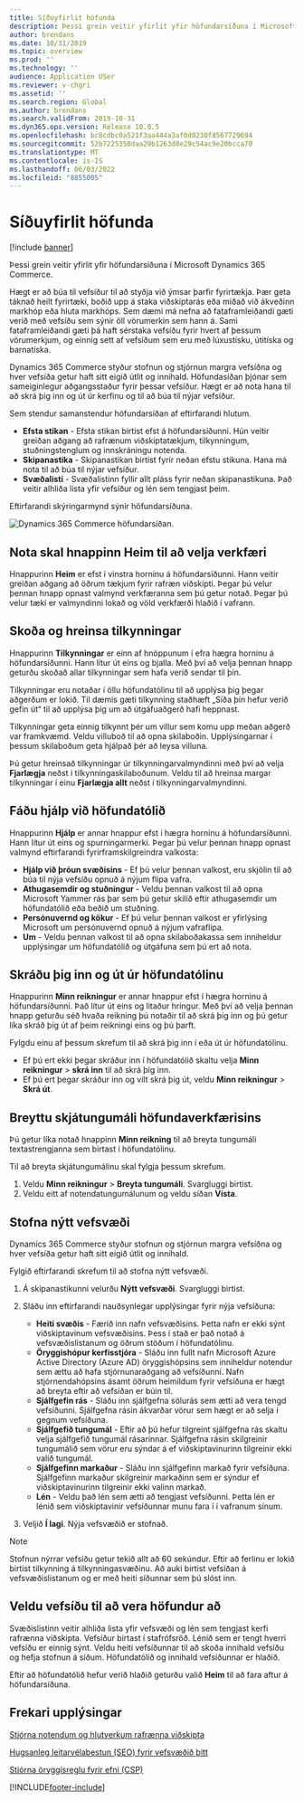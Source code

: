```yaml
---
title: Síðuyfirlit höfunda
description: Þessi grein veitir yfirlit yfir höfundarsíðuna í Microsoft Dynamics 365 Commerce.
author: brendans
ms.date: 10/31/2019
ms.topic: overview
ms.prod: ''
ms.technology: ''
audience: Application USer
ms.reviewer: v-chgri
ms.assetid: ''
ms.search.region: Global
ms.author: brendans
ms.search.validFrom: 2019-10-31
ms.dyn365.ops.version: Release 10.0.5
ms.openlocfilehash: bc8cdbc0a521f3aa444a3af0d0230f8567729694
ms.sourcegitcommit: 52b7225350daa29b1263d8e29c54ac9e20bcca70
ms.translationtype: MT
ms.contentlocale: is-IS
ms.lasthandoff: 06/03/2022
ms.locfileid: "8855005"
---
```

# <a name="authoring-page-overview"></a>Síðuyfirlit höfunda

  
 [!include [banner](includes/banner.md)]

Þessi grein veitir yfirlit yfir höfundarsíðuna í Microsoft Dynamics 365 Commerce.

Hægt er að búa til vefsíður til að styðja við ýmsar þarfir fyrirtækja. Þær geta táknað heilt fyrirtæki, boðið upp á staka viðskiptarás eða miðað við ákveðinn markhóp eða hluta markhóps. Sem dæmi má nefna að fataframleiðandi gæti verið með vefsíðu sem sýnir öll vörumerkin sem hann á. Sami fataframleiðandi gæti þá haft sérstaka vefsíðu fyrir hvert af þessum vörumerkjum, og einnig sett af vefsíðum sem eru með lúxustísku, útitíska og barnatíska.

Dynamics 365 Commerce styður stofnun og stjórnun margra vefsíðna og hver vefsíða getur haft sitt eigið útlit og innihald. Höfundasíðan þjónar sem sameiginlegur aðgangsstaður fyrir þessar vefsíður. Hægt er að nota hana til að skrá þig inn og út úr kerfinu og til að búa til nýjar vefsíður.

Sem stendur samanstendur höfundarsíðan af eftirfarandi hlutum.

- **Efsta stikan** - Efsta stikan birtist efst á höfundarsíðunni. Hún veitir greiðan aðgang að rafrænum viðskiptatækjum, tilkynningum, stuðningstenglum og innskráningu notenda.
- **Skipanastika** - Skipanastikan birtist fyrir neðan efstu stikuna. Hana má nota til að búa til nýjar vefsíður.
- **Svæðalisti** - Svæðalistinn fyllir allt pláss fyrir neðan skipanastikuna. Það veitir alhliða lista yfir vefsíður og lén sem tengjast þeim.

Eftirfarandi skýringarmynd sýnir höfundarsíðuna.

![Dynamics 365 Commerce höfundarsíðan.](../commerce/media/authoring_tools_01.png)

## <a name="use-the-home-button-to-select-a-tool"></a>Nota skal hnappinn Heim til að velja verkfæri

Hnappurinn **Heim** er efst í vinstra horninu á höfundarsíðunni. Hann veitir greiðan aðgang að öðrum tækjum fyrir rafræn viðskipti. Þegar þú velur þennan hnapp opnast valmynd verkfæranna sem þú getur notað. Þegar þú velur tæki er valmyndinni lokað og völd verkfærði hlaðið í vafrann.

## <a name="view-and-clear-notifications"></a>Skoða og hreinsa tilkynningar

Hnappurinn **Tilkynningar** er einn af hnöppunum í efra hægra horninu á höfundarsíðunni. Hann lítur út eins og bjalla. Með því að velja þennan hnapp geturðu skoðað allar tilkynningar sem hafa verið sendar til þín.

Tilkynningar eru notaðar í öllu höfundatólinu til að upplýsa þig þegar aðgerðum er lokið. Til dæmis gæti tilkynning staðhæft „Síða þín hefur verið gefin út“ til að upplýsa þig um að útgáfuaðgerð hafi heppnast.

Tilkynningar geta einnig tilkynnt þér um villur sem komu upp meðan aðgerð var framkvæmd. Veldu villuboð til að opna skilaboðin. Upplýsingarnar í þessum skilaboðum geta hjálpað þér að leysa villuna.

Þú getur hreinsað tilkynningar úr tilkynningarvalmyndinni með því að velja **Fjarlægja** neðst í tilkynningaskilaboðunum. Veldu til að hreinsa margar tilkynningar í einu **Fjarlægja allt** neðst í tilkynningarvalmyndinni.

## <a name="get-help-with-the-authoring-tool"></a>Fáðu hjálp við höfundatólið

Hnappurinn **Hjálp** er annar hnappur efst í hægra horninu á höfundarsíðunni. Hann lítur út eins og spurningarmerki. Þegar þú velur þennan hnapp opnast valmynd eftirfarandi fyrirframskilgreindra valkosta:

- **Hjálp við þróun svæðisins** - Ef þú velur þennan valkost, eru skjölin til að búa til nýja vefsíðu opnuð á nýjum flipa vafra.
- **Athugasemdir og stuðningur** - Veldu þennan valkost til að opna Microsoft Yammer rás þar sem þú getur skilið eftir athugasemdir um höfundatólið eða beðið um stuðning.
- **Persónuvernd og kökur** - Ef þú velur þennan valkost er yfirlýsing Microsoft um persónuvernd opnuð á nýjum vafraflipa.
- **Um** - Veldu þennan valkost til að opna skilaboðakassa sem inniheldur upplýsingar um höfundatólið og útgáfuna sem þú ert að nota.

## <a name="sign-in-to-and-out-of-the-authoring-tool"></a>Skráðu þig inn og út úr höfundatólinu

Hnappurinn **Minn reikningur** er annar hnappur efst í hægra horninu á höfundarsíðunni. Það lítur út eins og litaður hringur. Með því að velja þennan hnapp geturðu séð hvaða reikning þú notaðir til að skrá þig inn og þú getur líka skráð þig út af þeim reikningi eins og þú þarft.

Fylgdu einu af þessum skrefum til að skrá þig inn í eða út úr höfundatólinu.

- Ef þú ert ekki þegar skráður inn í höfundatólið skaltu velja **Minn reikningur** \> **skrá inn** til að skrá þig inn.
- Ef þú ert þegar skráður inn og vilt skrá þig út, veldu **Minn reikningur** \> **Skrá út**.

## <a name="change-the-display-language-of-the-authoring-tool"></a>Breyttu skjátungumáli höfundaverkfærisins

Þú getur líka notað hnappinn **Minn reikning** til að breyta tungumáli textastrengjanna sem birtast í höfundatólinu.

Til að breyta skjátungumálinu skal fylgja þessum skrefum.

1. Veldu **Minn reikningur** \> **Breyta tungumáli**. Svargluggi birtist.
1. Veldu eitt af notendatungumálunum og veldu síðan **Vista**.

## <a name="create-a-new-website"></a>Stofna nýtt vefsvæði

Dynamics 365 Commerce styður stofnun og stjórnun margra vefsíðna og hver vefsíða getur haft sitt eigið útlit og innihald.

Fylgið eftirfarandi skrefum til að stofna nýtt vefsvæði.

1. Á skipanastikunni velurðu **Nýtt vefsvæði**. Svargluggi birtist.
2. Sláðu inn eftirfarandi nauðsynlegar upplýsingar fyrir nýja vefsíðuna:

    - **Heiti svæðis** - Færið inn nafn vefsvæðisins. Þetta nafn er ekki sýnt viðskiptavinum vefsvæðisins. Þess í stað er það notað á vefsvæðislistanum og öðrum stöðum í höfundatólinu.
    - **Öryggishópur kerfisstjóra** - Sláðu inn fullt nafn Microsoft Azure Active Directory (Azure AD) öryggishópsins sem inniheldur notendur sem ættu að hafa stjórnunaraðgang að vefsíðunni. Nafn stjórnendahópsins ásamt öðrum heimildum fyrir vefsíðuna er hægt að breyta eftir að vefsíðan er búin til.
    - **Sjálfgefin rás** - Sláðu inn sjálfgefna sölurás sem ætti að vera tengd vefsíðunni. Sjálfgefna rásin ákvarðar vörur sem hægt er að selja í gegnum vefsíðuna.
    - **Sjálfgefið tungumál** - Eftir að þú hefur tilgreint sjálfgefna rás skaltu velja sjálfgefið tungumál rásarinnar. Sjálfgefna rásin skilgreinir tungumálið sem vörur eru sýndar á ef viðskiptavinurinn tilgreinir ekki valið tungumál.
    - **Sjálfgefinn markaður** - Sláðu inn sjálfgefinn markað fyrir vefsíðuna. Sjálfgefinn markaður skilgreinir markaðinn sem er sýndur ef viðskiptavinurinn tilgreinir ekki valinn markað.
    - **Lén** - Veldu það lén sem ætti að tengjast vefsíðunni. Þetta lén er lénið sem viðskiptavinir vefsíðunnar munu fara í í vafranum sínum.

1. Veljið **Í lagi**. Nýja vefsvæðið er stofnað.

> [!NOTE]
> Stofnun nýrrar vefsíðu getur tekið allt að 60 sekúndur. Eftir að ferlinu er lokið birtist tilkynning á tilkynningasvæðinu. Að auki birtist vefsíðan á vefsvæðislistanum og er með heiti síðunnar sem þú slóst inn.

## <a name="select-a-website-to-author"></a>Veldu vefsíðu til að vera höfundur að

Svæðislistinn veitir alhliða lista yfir vefsvæði og lén sem tengjast kerfi rafrænna viðskipta. Vefsíður birtast í stafrófsröð. Lénið sem er tengt hverri vefsíðu er einnig sýnt. Veldu heiti vefsíðunnar til að skoða innihald vefsíðu og hefja stofnun á síðum. Höfundatólið og innihald vefsíðunnar er hlaðið.

Eftir að höfundatólið hefur verið hlaðið geturðu valið **Heim** til að fara aftur á höfundarsíðuna.

## <a name="additional-resources"></a>Frekari upplýsingar

[Stjórna notendum og hlutverkum rafrænna viðskipta](manage-ecommerce-users-roles.md)

[Hugsanleg leitarvélabestun (SEO) fyrir vefsvæðið þitt](search-engine-optimization-considerations.md)

[Stjórna öryggisreglu fyrir efni (CSP)](manage-csp.md)


[!INCLUDE[footer-include](../includes/footer-banner.md)]
